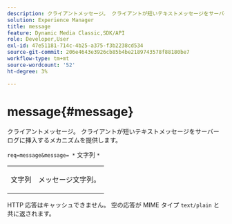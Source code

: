 ```yaml
---
description: クライアントメッセージ。 クライアントが短いテキストメッセージをサーバーログに挿入するメカニズムを提供します。
solution: Experience Manager
title: message
feature: Dynamic Media Classic,SDK/API
role: Developer,User
exl-id: 47e51181-714c-4b25-a375-f3b2238cd534
source-git-commit: 206e4643e3926cb85b4be2189743578f88180be7
workflow-type: tm+mt
source-wordcount: '52'
ht-degree: 3%

---
```


# message{#message}

クライアントメッセージ。 クライアントが短いテキストメッセージをサーバーログに挿入するメカニズムを提供します。

`req=message&message= *` 文字列 `*`

<table id="simpletable_9AF29AA336C4447BBC2FD4A7D43ED91B"> 
 <tr class="strow"> 
  <td class="stentry"> <p><span class="varname"> 文字列 </span> </p> </td> 
  <td class="stentry"> <p>メッセージ文字列。 </p></td> 
 </tr> 
</table>

HTTP 応答はキャッシュできません。 空の応答が MIME タイプ `text/plain` と共に返されます。
